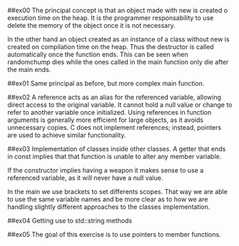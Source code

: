##ex00
The principal concept is that an object made with new is created o execution time on the heap.
It is the programmer responsability to use delete the memory of the object once it is not 
necessary.

In the other hand an object created as an instance of a class without new is created on 
compilation time on the heap. Thus the destructor is called automatically once the function ends.
This can be seen when randomchump dies while the ones called in the main function only die 
after the main ends.

##ex01
Same principal as before, but more complex main function.

##ex02
A reference acts as an alias for the referenced variable, allowing direct access 
to the original variable. It cannot hold a null value or change to refer to another 
variable once initialized. Using references in function arguments is generally 
more efficient for large objects, as it avoids unnecessary copies. C does not 
implement references; instead, pointers are used to achieve similar functionality.

##ex03
Implementation of classes inside other classes.
A getter that ends in const implies that that function is unable to alter any member variable.

If the constructor implies having a weapon it makes sense to use a referenced variable, as it 
will never have a null value.

In the main we use brackets to set differents scopes. That way we are able to use the same variable
names and be more clear as to how we are handling slightly different approaches to the classes implementation.

##ex04
Getting use to std::string methods

##ex05
The goal of this exercise is to use pointers to member functions.